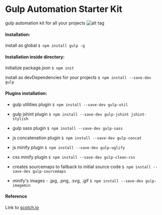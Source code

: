 # Gulp Automation Starter Kit
gulp automation kit for all your projects
![alt tag](http://i.imgur.com/ppfPbL4.png)

#### Installation:
install as global `$ npm install gulp -g`

#### Installation inside directory:
initialize package.json `$ npm init`

install as devDependencies for your projects `$ npm install --save-dev gulp`

#### Plugins installation:
* gulp utilities plugin `$ npm install --save-dev gulp-util`

* gulp jshint plugin `$ npm install --save-dev gulp-jshint jshint-stylish`

* gulp sass plugin `$ npm install --save-dev gulp-sass`

* js concatenation plugin `$ npm install --save-dev gulp-concat`

* js minify plugin `$ npm install --save-dev gulp-uglify`

* css minify plugin `$ npm install --save-dev gulp-clean-css `

* creates sourcemaps to fallback to initial source code `$ npm install --save-dev gulp-sourcemaps`

* minify's images - .jpg, .png, .svg, .gif `$ npm install --save-dev gulp-imagemin`

#### Reference
Link to [scotch.io](https://scotch.io/tutorials/automate-your-tasks-easily-with-gulp-js)